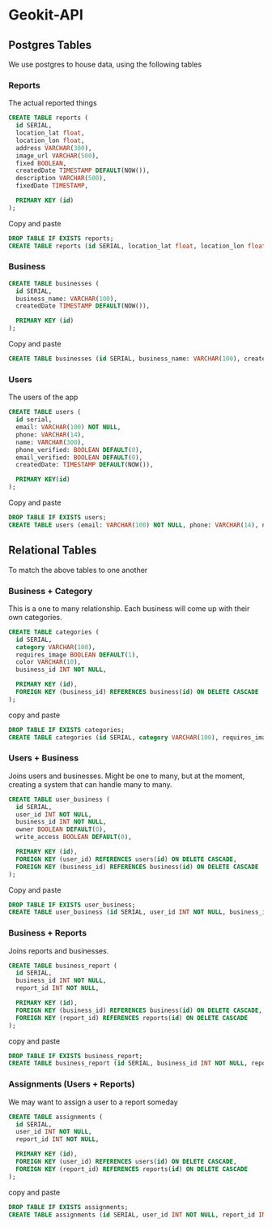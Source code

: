 # Geokit-API

## Postgres Tables
We use postgres to house data, using the following tables

### Reports

The actual reported things

```sql
CREATE TABLE reports (
  id SERIAL,
  location_lat float,
  location_lon float,
  address VARCHAR(300),
  image_url VARCHAR(500),
  fixed BOOLEAN,
  createdDate TIMESTAMP DEFAULT(NOW()),
  description VARCHAR(500),
  fixedDate TIMESTAMP,

  PRIMARY KEY (id)
);
```

Copy and paste
```sql
DROP TABLE IF EXISTS reports;
CREATE TABLE reports (id SERIAL, location_lat float, location_lon float, address VARCHAR(300), image_url VARCHAR(500), fixed BOOLEAN, createdDate TIMESTAMP DEFAULT(NOW()), description VARCHAR(500), fixedDate TIMESTAMP, PRIMARY KEY (id));
```

### Business

```sql
CREATE TABLE businesses (
  id SERIAL,
  business_name: VARCHAR(100),
  createdDate TIMESTAMP DEFAULT(NOW()),

  PRIMARY KEY (id)
);
```

Copy and paste
```sql
CREATE TABLE businesses (id SERIAL, business_name: VARCHAR(100), createdDate TIMESTAMP DEFAULT(NOW()), PRIMARY KEY (id));
```

### Users

The users of the app

```sql
CREATE TABLE users (
  id serial,
  email: VARCHAR(100) NOT NULL,
  phone: VARCHAR(14),
  name: VARCHAR(300),
  phone_verified: BOOLEAN DEFAULT(0),
  email_verified: BOOLEAN DEFAULT(0),
  createdDate: TIMESTAMP DEFAULT(NOW()),

  PRIMARY KEY(id)
);
```

Copy and paste
```sql
DROP TABLE IF EXISTS users;
CREATE TABLE users (email: VARCHAR(100) NOT NULL, phone: VARCHAR(14), name: VARCHAR(300), phone_verified: BOOLEAN DEFAULT(0), email_verified: BOOLEAN DEFAULT(0), createdDate: TIMESTAMP DEFAULT(NOW()), PRIMARY KEY(email));
```

## Relational Tables

To match the above tables to one another

### Business + Category

This is a one to many relationship. Each business will come up with their own categories.

```sql
CREATE TABLE categories (
  id SERIAL,
  category VARCHAR(100),
  requires_image BOOLEAN DEFAULT(1),
  color VARCHAR(10),
  business_id INT NOT NULL,

  PRIMARY KEY (id),
  FOREIGN KEY (business_id) REFERENCES business(id) ON DELETE CASCADE
);
```

copy and paste
```sql
DROP TABLE IF EXISTS categories;
CREATE TABLE categories (id SERIAL, category VARCHAR(100), requires_image BOOLEAN DEFAULT(1), color VARCHAR(10), business_id INT NOT NULL, PRIMARY KEY (id), FOREIGN KEY (business_id) REFERENCES business(id) ON DELETE CASCADE);
```

### Users + Business

Joins users and businesses. Might be one to many, but at the moment, creating a system that can handle many to many.

```sql
CREATE TABLE user_business (
  id SERIAL,
  user_id INT NOT NULL,
  business_id INT NOT NULL,
  owner BOOLEAN DEFAULT(0),
  write_access BOOLEAN DEFAULT(0),

  PRIMARY KEY (id),
  FOREIGN KEY (user_id) REFERENCES users(id) ON DELETE CASCADE,
  FOREIGN KEY (business_id) REFERENCES business(id) ON DELETE CASCADE
);
```

Copy and paste
```sql
DROP TABLE IF EXISTS user_business;
CREATE TABLE user_business (id SERIAL, user_id INT NOT NULL, business_id INT NOT NULL, owner BOOLEAN DEFAULT(0), write_access BOOLEAN DEFAULT(0), PRIMARY KEY (id), FOREIGN KEY (user_id) REFERENCES users(id) ON DELETE CASCADE, FOREIGN KEY (business_id) REFERENCES business(id) ON DELETE CASCADE);
```

### Business + Reports

Joins reports and businesses.

```sql
CREATE TABLE business_report (
  id SERIAL,
  business_id INT NOT NULL,
  report_id INT NOT NULL,

  PRIMARY KEY (id),
  FOREIGN KEY (business_id) REFERENCES business(id) ON DELETE CASCADE,
  FOREIGN KEY (report_id) REFERENCES reports(id) ON DELETE CASCADE
);
```

copy and paste
```sql
DROP TABLE IF EXISTS business_report;
CREATE TABLE business_report (id SERIAL, business_id INT NOT NULL, report_id INT NOT NULL, PRIMARY KEY (id), FOREIGN KEY (business_id) REFERENCES business(id) ON DELETE CASCADE, FOREIGN KEY (report_id) REFERENCES reports(id) ON DELETE CASCADE);
```

### Assignments (Users + Reports)

We may want to assign a user to a report someday

```sql
CREATE TABLE assignments (
  id SERIAL,
  user_id INT NOT NULL,
  report_id INT NOT NULL,

  PRIMARY KEY (id),
  FOREIGN KEY (user_id) REFERENCES users(id) ON DELETE CASCADE,
  FOREIGN KEY (report_id) REFERENCES reports(id) ON DELETE CASCADE
);
```

copy and paste
```sql
DROP TABLE IF EXISTS assignments;
CREATE TABLE assignments (id SERIAL, user_id INT NOT NULL, report_id INT NOT NULL, PRIMARY KEY (id), FOREIGN KEY (user_id) REFERENCES users(id) ON DELETE CASCADE, FOREIGN KEY (report_id) REFERENCES reports(id) ON DELETE CASCADE);
```
